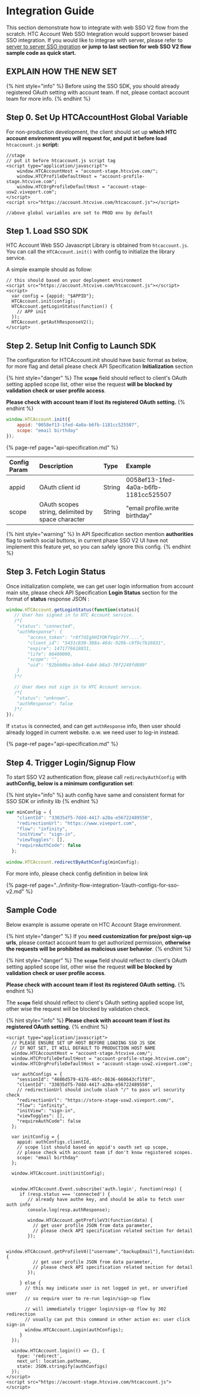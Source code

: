 # Integration Guide

This section demonstrate how to integrate with web SSO V2 flow from the scratch. HTC Account Web SSO Integration would support browser based SSO integration. If you would like to integrae with server, please refer to [server to server SSO ingration](../server-to-server-sso/server-to-server-sso-integration.md) **or jump to last section for web SSO V2 flow sample code as quick start.**

## EXPLAIN HOW THE NEW SET

{% hint style="info" %}
Before using the SSO SDK, you should already registered OAuth setting with account  team. If not, please contact account team for more info.
{% endhint %}

## Step 0. Set Up HTCAccountHost Global Variable

For non-production development, the client should set up **which HTC account environment you will request for, and put it before load** `htcaccount.js` **script:**

```markup
//stage
// put it before htcaccount.js script tag
<script type="application/javascript">
    window.HTCAccountHost = "account-stage.htcvive.com/";
    window.HTCProfileDefaultHost = "account-profile-stage.htcvive.com";
    window.HTCOrgProfileDefaultHost = "account-stage-usw2.viveport.com";
</script>
<script src="https://account.htcvive.com/htcaccount.js"></script>

//above global variables are set to PROD env by default
```

## Step 1. Load SSO SDK

HTC Account Web SSO Javascript Library is obtained from `htcaccount.js`. You can call the `HTCAccount.init()` with config to initialize the library service.

A simple example should as follow:

```markup
// this should based on your deployment environment
<script src="https://account.htcvive.com/htcaccount.js"></script>
<script>
  var config = {appid: "$APPID"};
  HTCAccount.init(config);
  HTCAccount.getLoginStatus(function() {
    // APP init
  });
  HTCAccount.getAuthResponseV2();
</script>
```

## Step 2. Setup Init Config to Launch SDK

The configuration for HTCAccount.init should have basic format as below, for more flag and detail please check API Specification **Initialization** section

{% hint style="danger" %}
The **`scope`** field should reflect to client's OAuth setting applied scope list, other wise the request **will be blocked by validation check or user profile access**.

**Please check with account team if lost its registered OAuth setting.** 
{% endhint %}

```javascript
window.HTCAccount.init({
    appid: "0058ef13-1fed-4a0a-b6fb-1181cc525507",
    scope: "email birthday"
});
```

{% page-ref page="api-specification.md" %}

| Config Param | Description | Type | Example |
| :--- | :--- | :--- | :--- |
| appid | OAuth client id | String | 0058ef13-1fed-4a0a-b6fb-1181cc525507 |
| scope | OAuth scopes string, delimited by space character | String | "email profile.write birthday" |

{% hint style="warning" %}
In API Specification section mention **authorities** flag to switch social buttons, in current phase SSO V2 UI have not implement this feature yet, so you can safely ignore this config. 
{% endhint %}

## Step 3. Fetch Login Status

Once initialization complete, we can get user login information from account main site, please check API Specification **Login Status** section for the format of **status** response JSON :

```javascript
window.HTCAccount.getLoginStatus(function(status){
   // User has signed in to HTC Account service.
   /*{
    "status": "connected",
    "authResponse": {
        "access_token": "r8f7dIgXHIYOKfVqGr7YY....",
        "client_id": "5431c830-388a-46dc-929b-c9f9c7b16031",
        "expire": 1471776618831,
        "life": 86400000,
        "scope": "",
        "uid": "92bbb0ba-b8e4-4ab4-b8a3-70f2249fd689"   
    }
   }*/

   // User does not sign in to HTC Account service.
   /*{
    "status": "unknown",
    "authResponse": false
   }*/
});
```

If `status` is connected, and can get `authResponse` info, then user should already logged in current website. o.w. we need user to log-in instead.

{% page-ref page="api-specification.md" %}

## Step 4. Trigger Login/Signup Flow

To start SSO V2 authentication flow, please call `redirecbyAuthConfig` with **authConfig, below is a minimum configuration set**:

{% hint style="info" %}
auth config have same and consistent format for SSO SDK or infinity lib 
{% endhint %}

```javascript
var minConfig = {
    "clientId": "33035df5-7ddd-4417-a20a-e56722489550",
    "redirectionUrl": "https://www.viveport.com",
    "flow": "infinity",
    "initView": "sign-in",
    "viewToggles": [],
    "requireAuthCode": false
  };
  
window.HTCAccount.redirectByAuthConfig(minConfig);
```

For more info, please check config definition in below link

{% page-ref page="../infinity-flow-integration-1/auth-configs-for-sso-v2.md" %}

## Sample Code

Below example is assume operate on HTC Account Stage environment.

{% hint style="danger" %}
If you **need customization for pre/post sign-up urls**, please contact account team to get authorized permission, **otherwise the requests will be prohibited as malicious user behavior**.
{% endhint %}

{% hint style="danger" %}
The **`scope`** field should reflect to client's OAuth setting applied scope list, other wise the request **will be blocked by validation check or user profile access**.

**Please check with account team if lost its registered OAuth setting.** 
{% endhint %}

The **`scope`** field should reflect to client's OAuth setting applied scope list, other wise the request will be blocked by validation check.

{% hint style="info" %}
**Please check with account team if lost its registered OAuth setting.** 
{% endhint %}

```markup
<script type="application/javascript">
  // PLEASE ENSURE SET UP HOST BEFORE LOADING SSO JS SDK 
  // IF NOT SET, IT WILL DEFAULT TO PRODUCTION HOST NAME
  window.HTCAccountHost = "account-stage.htcvive.com/";
  window.HTCProfileDefaultHost = "account-profile-stage.htcvive.com";
  window.HTCOrgProfileDefaultHost = "account-stage-usw2.viveport.com";
  
  var authConfigs = {
    "sessionId": "4686d579-4176-46fc-8636-660643cf1f8f",
    "clientId": "33035df5-7ddd-4417-a20a-e56722489550",
    // redirectionUrl should include slash "/" to pass url security check
    "redirectionUrl": "https://store-stage-usw2.viveport.com/",
    "flow": "infinity",
    "initView": "sign-in",
    "viewToggles": [],
    "requireAuthCode": false
  };
              
  var initConfig = {
    appid: authConfigs.clientId,
    // scope list should based on appid's oauth set up scope, 
    // please check with account team if don't know registered scopes.
    scope: "email birthday"
  };

  window.HTCAccount.init(initConfig);
 
    
  window.HTCAccount.Event.subscribe('auth.login', function(resp) {
     if (resp.status === 'connected') {
        // already have authe key, and should be able to fetch user auth info
        console.log(resp.authResponse);

        window.HTCAccount.getProfileV3(function(data) {
          // get user profile JSON from data parameter, 
          // please check API specification related section for detail
        });
        
        window.HTCAccount.getProfileV4(["username","backupEmail"],function(data) {
          // get user profile JSON from data parameter, 
          // please check API specification related section for detail
        });
        
     } else {
       // this may indicate user is not logged in yet, or unverified user
       // so require user to re-run login/sign-up flow
       
       // will immediately trigger login/sign-up flow by 302 redirection
       // usually can put this command in other action ex: user click sign-in
       window.HTCAccount.Login(authConfigs);
     }
  });
  
  window.HTCAccount.login(() => {}, { 
    type: 'redirect',
    next_url: location.pathname,
    state: JSON.stringify(authConfigs)
  });
</script>
<script src="https://account-stage.htcvive.com/htcaccount.js"></script>
```

